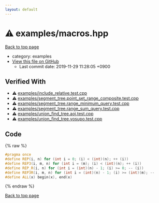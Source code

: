 ```yaml
---
layout: default
---
```


<!-- mathjax config similar to math.stackexchange -->
<script type="text/javascript" async
  src="https://cdnjs.cloudflare.com/ajax/libs/mathjax/2.7.5/MathJax.js?config=TeX-MML-AM_CHTML">
</script>
<script type="text/x-mathjax-config">
  MathJax.Hub.Config({
    TeX: { equationNumbers: { autoNumber: "AMS" }},
    tex2jax: {
      inlineMath: [ ['$','$'] ],
      processEscapes: true
    },
    "HTML-CSS": { matchFontHeight: false },
    displayAlign: "left",
    displayIndent: "2em"
  });
</script>

<script type="text/javascript" src="https://cdnjs.cloudflare.com/ajax/libs/jquery/3.4.1/jquery.min.js"></script>
<script src="https://cdn.jsdelivr.net/npm/jquery-balloon-js@1.1.2/jquery.balloon.min.js" integrity="sha256-ZEYs9VrgAeNuPvs15E39OsyOJaIkXEEt10fzxJ20+2I=" crossorigin="anonymous"></script>
<script type="text/javascript" src="../../assets/js/copy-button.js"></script>
<link rel="stylesheet" href="../../assets/css/copy-button.css" />


# :warning: examples/macros.hpp
<a href="../../index.html">Back to top page</a>

* category: examples
* <a href="{{ site.github.repository_url }}/blob/master/examples/macros.hpp">View this file on GitHub</a>
    - Last commit date: 2019-11-29 11:28:05 +0900




## Verified With
* :warning: <a href="../../verify/examples/include_relative.test.cpp.html">examples/include_relative.test.cpp</a>
* :warning: <a href="../../verify/examples/segment_tree.point_set_range_composite.test.cpp.html">examples/segment_tree.point_set_range_composite.test.cpp</a>
* :warning: <a href="../../verify/examples/segment_tree.range_minimum_query.test.cpp.html">examples/segment_tree.range_minimum_query.test.cpp</a>
* :warning: <a href="../../verify/examples/segment_tree.range_sum_query.test.cpp.html">examples/segment_tree.range_sum_query.test.cpp</a>
* :warning: <a href="../../verify/examples/union_find_tree.aoj.test.cpp.html">examples/union_find_tree.aoj.test.cpp</a>
* :warning: <a href="../../verify/examples/union_find_tree.yosupo.test.cpp.html">examples/union_find_tree.yosupo.test.cpp</a>


## Code
{% raw %}
```cpp
#pragma once
#define REP(i, n) for (int i = 0; (i) < (int)(n); ++ (i))
#define REP3(i, m, n) for (int i = (m); (i) < (int)(n); ++ (i))
#define REP_R(i, n) for (int i = (int)(n) - 1; (i) >= 0; -- (i))
#define REP3R(i, m, n) for (int i = (int)(n) - 1; (i) >= (int)(m); -- (i))
#define ALL(x) begin(x), end(x)

```
{% endraw %}

<a href="../../index.html">Back to top page</a>

